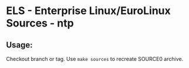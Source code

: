 # ELS - Enterprise Linux/EuroLinux Sources - ntp
 
## Usage:
  Checkout branch or tag. Use `make sources` to recreate  SOURCE0 archive.
